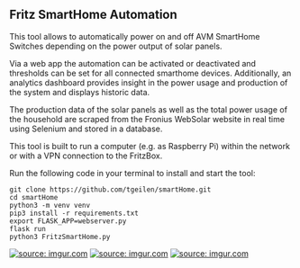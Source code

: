 ## Fritz SmartHome Automation

This tool allows to automatically power on and off AVM SmartHome Switches depending on the power output of solar panels.

Via a web app the automation can be activated or deactivated and thresholds can be set for all connected smarthome devices.
Additionally, an analytics dashboard provides insight in the power usage and production of the system and displays historic data.

The production data of the solar panels as well as the total power usage of the household are scraped from the Fronius WebSolar website in real time using Selenium and stored in a database.

This tool is built to run a computer (e.g. as Raspberry Pi) within the network or with a VPN connection to the FritzBox.

Run the following code in your terminal to install and start the tool:

```
git clone https://github.com/tgeilen/smartHome.git
cd smartHome 
python3 -m venv venv 
pip3 install -r requirements.txt 
export FLASK_APP=webserver.py 
flask run
python3 FritzSmartHome.py
```

<a href="https://imgur.com/Kj7ISSG"><img src="https://i.imgur.com/Kj7ISSG.png" title="source: imgur.com" /></a>
<a href="https://imgur.com/Ij5dLTN"><img src="https://i.imgur.com/Ij5dLTN.png" title="source: imgur.com" /></a>
<a href="https://imgur.com/t5yJuyD"><img src="https://i.imgur.com/t5yJuyD.png" title="source: imgur.com" /></a>
